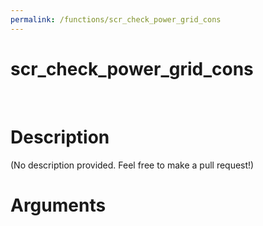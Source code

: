```yaml
---
permalink: /functions/scr_check_power_grid_cons
---
```

# scr_check_power_grid_cons  
&nbsp;  
# Description  
(No description provided. Feel free to make a pull request!) 
&nbsp;  
# Arguments


